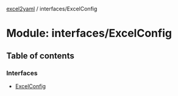 [excel2yaml](../README.md) / interfaces/ExcelConfig

# Module: interfaces/ExcelConfig

## Table of contents

### Interfaces

- [ExcelConfig](../interfaces/interfaces_ExcelConfig.ExcelConfig.md)
